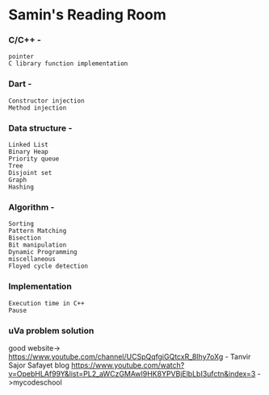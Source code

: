 # Samin's Reading Room

### C/C++ -
    pointer
    C library function implementation
    
    
### Dart -
    Constructor injection
    Method injection
    
### Data structure -
    Linked List
    Binary Heap
    Priority queue
    Tree
    Disjoint set
    Graph
    Hashing
    
    
### Algorithm -
    Sorting
    Pattern Matching
    Bisection
    Bit manipulation 
    Dynamic Programming
    miscellaneous
    Floyed cycle detection

### Implementation
    Execution time in C++
    Pause
    
### uVa problem solution 


good website->
https://www.youtube.com/channel/UCSpQqfgiGQtcxR_8Ihy7oXg - Tanvir Sajor
Safayet blog
https://www.youtube.com/watch?v=OpebHLAf99Y&list=PL2_aWCzGMAwI9HK8YPVBjElbLbI3ufctn&index=3 ->mycodeschool
